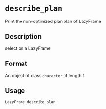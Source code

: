 # `describe_plan`

Print the non-optimized plan plan of LazyFrame

## Description

select on a LazyFrame

## Format

An object of class `character` of length 1.

## Usage

```r
LazyFrame_describe_plan
```


